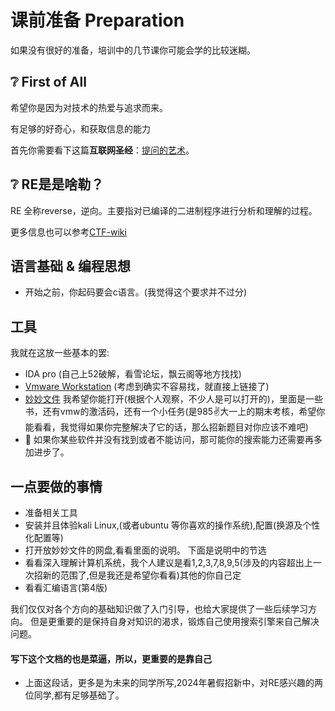 # 课前准备 Preparation
如果没有很好的准备，培训中的几节课你可能会学的比较迷糊。

## :grey_question: First of All
希望你是因为对技术的热爱与追求而来。

有足够的好奇心，和获取信息的能力

首先你需要看下这篇**互联网圣经**：[提问的艺术](https://how-to-ask.natro92.fun/)。

## :grey_question: RE是是啥勒？
RE 全称reverse，逆向。主要指对已编译的二进制程序进行分析和理解的过程。

更多信息也可以参考[CTF-wiki](https://ctf-wiki.org/reverse/introduction/)

## 语言基础 & 编程思想
- 开始之前，你起码要会c语言。(我觉得这个要求并不过分)
## 工具
我就在这放一些基本的罢:

- IDA pro (自己上52破解，看雪论坛，飘云阁等地方找找)
- [Vmware Workstation](https://softwareupdate.vmware.com/cds/vmw-desktop/ws/17.5.2/23775571/windows/core/VMware-workstation-17.5.2-23775571.exe.tar) (考虑到确实不容易找，就直接上链接了) 
- [妙妙文件](https://drive.google.com/drive/folders/1L2TQ8rgXnlKK5hOkxinGWEtqQQ6NqRV0)  我希望你能打开(根据个人观察，不少人是可以打开的)，里面是一些书，还有vmw的激活码，还有一个小任务(是985✌大一上的期末考核，希望你能看看，我觉得如果你完整解决了它的话，那么招新题目对你应该不难吧)
- :stop_sign: 如果你某些软件并没有找到或者不能访问，那可能你的搜索能力还需要再多加进步了。

## 一点要做的事情
- 准备相关工具
- 安装并且体验kali Linux,(或者ubuntu 等你喜欢的操作系统),配置(换源及个性化配置等)
- 打开放妙妙文件的网盘,看看里面的说明。
  下面是说明中的节选
- 看看深入理解计算机系统，我个人建议是看1,2,3,7,8,9,5(涉及的内容超出上一次招新的范围了,但是我还是希望你看看)其他的你自己定
- 看看汇编语言(第4版)

我们仅仅对各个方向的基础知识做了入门引导，也给大家提供了一些后续学习方向。
但是更重要的是保持自身对知识的渴求，锻炼自己使用搜索引擎来自己解决问题。

#### 写下这个文档的也是菜逼，所以，更重要的是靠自己
- 上面这段话，更多是为未来的同学所写,2024年暑假招新中，对RE感兴趣的两位同学,都有足够基础了。
